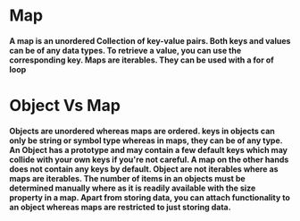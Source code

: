 # Map

#### A map is an unordered Collection of key-value pairs. Both keys and values can be of any data types. To retrieve a value, you can use the corresponding key. Maps are iterables. They can be used with a for of loop

# Object Vs Map

#### Objects are unordered whereas maps are ordered. keys in objects can only be string or symbol type whereas in maps, they can be of any type. An Object has a prototype and may contain a few default keys which may collide with your own keys if you're not careful. A map on the other hands does not contain any keys by default. Object are not iterables where as maps are iterables. The number of items in an objects must be determined manually where as it is readily available with the size property in a map. Apart from storing data, you can attach functionality to an object whereas maps are restricted to just storing data.
